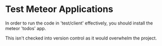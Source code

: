 # Test Meteor Applications

In order to run the code in 'test/client' effectively, you should install the meteor 'todos' app.

This isn't checked into version control as it would overwhelm the project.
